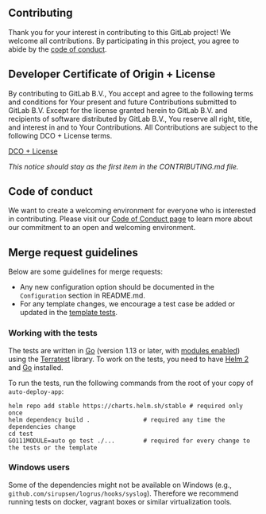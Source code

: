 ## Contributing

Thank you for your interest in contributing to this GitLab project! We welcome
all contributions. By participating in this project, you agree to abide by the
[code of conduct](#code-of-conduct).


## Developer Certificate of Origin + License

By contributing to GitLab B.V., You accept and agree to the following terms and
conditions for Your present and future Contributions submitted to GitLab B.V.
Except for the license granted herein to GitLab B.V. and recipients of software
distributed by GitLab B.V., You reserve all right, title, and interest in and to
Your Contributions. All Contributions are subject to the following DCO + License
terms.

[DCO + License](https://gitlab.com/gitlab-org/dco/blob/master/README.md)

_This notice should stay as the first item in the CONTRIBUTING.md file._

## Code of conduct

We want to create a welcoming environment for everyone who is interested
in contributing. Please visit our [Code of Conduct
page](https://about.gitlab.com/contributing/code-of-conduct) to learn
more about our commitment to an open and welcoming environment.

## Merge request guidelines

Below are some guidelines for merge requests:

- Any new configuration option should be documented in
  the `Configuration` section in README.md.
- For any template changes, we encourage a test case be added or
  updated in the
  [template tests](https://gitlab.com/gitlab-org/charts/auto-deploy-app/-/blob/master/test/template_test.go).

### Working with the tests

The tests are written in [Go](https://golang.org) (version 1.13 or later,
with [modules enabled](https://golang.org/cmd/go/#hdr-Module_support)) using
the [Terratest](https://github.com/gruntwork-io/terratest) library. To work
on the tests, you need to have [Helm 2](https://v2.helm.sh/docs/) and
[Go](https://golang.org) installed.

To run the tests, run the following commands from the root of your copy of `auto-deploy-app`:

```shell
helm repo add stable https://charts.helm.sh/stable # required only once
helm dependency build .               # required any time the dependencies change
cd test
GO111MODULE=auto go test ./...        # required for every change to the tests or the template
```

### Windows users

Some of the dependencies might not be available on Windows (e.g., `github.com/sirupsen/logrus/hooks/syslog`). Therefore we recommend running tests on docker, vagrant boxes or similar virtualization tools.